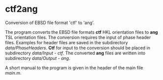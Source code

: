 # ctf2ang
Conversion of EBSD file format 'ctf' to 'ang'.

The program converts the EBSD file formats **ctf** HKL orientation files to **ang** TSL orientation files. The conversion requires the input of phase header files. Examples for header files are saved in the subdirectory *data/PhaseHeaders*.
**Ctf** for input to the conversion should be placed in subdirectory *data/Input  - ctf*. The converted **ang** files are written into subdirectory *data/Output - ang*.

A short manual to the program is given in the header of the main file *main.m*.
